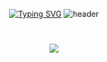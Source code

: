 <div align="center">

[![Typing SVG](https://readme-typing-svg.demolab.com?font=Fira+Code&weight=450&size=40&duration=4000&pause=1000&center=true&vCenter=true&width=435&lines=Hi%2C+I%60m+Phantom;Developers+Trainee)](https://git.io/typing-svg)
![header](https://capsule-render.vercel.app/api?type=waving&color=random&height=120&animation=fadeIn&section=footer&text=🔥👨‍💻&fontAlign=70)

<br />

<p align="center">
  <img align="center" src="https://github-readme-stats.vercel.app/api?username=Kim-Phantom&theme=cobalt&show_icons=true" />
</p>
